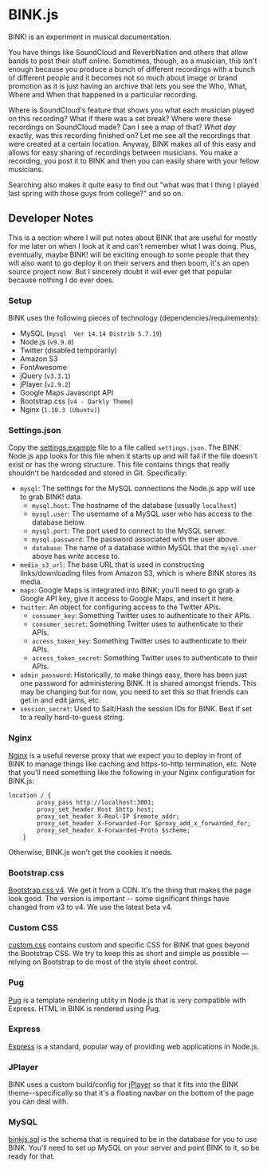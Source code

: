 # BINK.js

BINK! is an experiment in musical documentation.

You have things like SoundCloud and ReverbNation and others that allow bands to post their stuff online.  Sometimes, though, as a musician, this isn't enough because you produce a bunch of different recordings with a bunch of different people and it becomes not so much about image or brand promotion as it is just having an archive that lets you see the Who, What, Where and When that happened in a particular recording.

Where is SoundCloud's feature that shows you what each musician played on this recording?  What if there was a set break?  Where were these recordings on SoundCloud made?  Can I see a map of that?  _What day_ exactly, was this recording finished on?  Let me see all the recordings that were created at a certain location. Anyway, BINK makes all of this easy and allows for easy sharing of recordings between musicians.  You make a recording, you post it to BINK and then you can easily share with your fellow musicians.

Searching also makes it quite easy to find out "what was that I thing I played last spring with those guys from college?" and so on.

## Developer Notes

This is a section where I will put notes about BINK that are useful for mostly for me later on when I look at it and can't remember what I was doing.  Plus, eventually, maybe BINK! will be exciting enough to some people that they will also want to go deploy it on their servers and then boom, it's an open source project now.  But I sincerely doubt it will ever get that popular because nothing I do ever does.

### Setup

BINK uses the following pieces of technology (dependencies/requirements):

- MySQL (`mysql  Ver 14.14 Distrib 5.7.19`)
- Node.js  (`v9.9.0`)
- Twitter (disabled temporarily)
- Amazon S3
- FontAwesome
- jQuery (`v3.3.1`)
- jPlayer (`v2.9.2`)
- Google Maps Javascript API
- Bootstrap.css (`v4 - Darkly Theme`)
- Nginx (`1.10.3 (Ubuntu)`)

### Settings.json

Copy the [settings.example](./settings.example) file to a file called `settings.json`.  The BINK Node.js app looks for this file when it starts up and will fail if the file doesn't exist or has the wrong structure.  This file contains things that really shouldn't be hardcoded and stored in Git. Specifically:

- `mysql`: The settings for the MySQL connections the Node.js app will use to grab BINK! data.
  - `mysql.host`: The hostname of the database (usually `localhost`)
  - `mysql.user`: The username of a MySQL user who has access to the database below.
  - `mysql.port`: The port used to connect to the MySQL server.
  - `mysql.password`: The password associated with the user above.
  - `database`: The name of a database within MySQL that the `mysql.user` above has _write_ access to.
- `media_s3_url`: The base URL that is used in constructing links/downloading files from Amazon S3, which is where BINK stores its media.
- `maps`: Google Maps is integrated into BINK; you'll need to go grab a Google API key, give it access to Google Maps, and insert it here.
- `twitter`: An object for configuring access to the Twitter APIs.
  - `consumer_key`: Something Twitter uses to authenticate to their APIs.
  - `consumer_secret`: Something Twitter uses to authenticate to their APIs.
  - `access_token_key`: Something Twitter uses to authenticate to their APIs.
  - `access_token_secret`: Something Twitter uses to authenticate to their APIs.
- `admin_password`: Historically, to make things easy, there has been just one password for administering BINK.  It is shared amongst friends.  This may be changing but for now, you need to set this so that friends can get in and edit jams, etc.
- `session_secret`: Used to Salt/Hash the session IDs for BINK.  Best if set to a really hard-to-guess string.

### Nginx

[Nginx](https://www.nginx.com/resources/wiki/) is a useful reverse proxy that we expect you to deploy in front of BINK to manage things like caching and https-to-http termination, etc.  Note that you'll need something like the following in your Nginx configuration for BINK.js:

```
location / {
		proxy_pass http://localhost:3001;
		proxy_set_header Host $http_host;
		proxy_set_header X-Real-IP $remote_addr;
		proxy_set_header X-Forwarded-For $proxy_add_x_forwarded_for;
		proxy_set_header X-Forwarded-Proto $scheme;
	}
```

Otherwise, BINK.js won't get the cookies it needs.

### Bootstrap.css

[Bootstrap.css v4](https://getbootstrap.com/docs/4.0/getting-started/introduction/).  We get it from a CDN. It's the thing that makes the page look good.  The version is important -- some significant things have changed from v3 to v4.  We use the latest beta v4.

### Custom CSS

[custom.css](public/css/bink.css) contains custom and specific CSS for BINK that goes beyond the Bootstrap CSS. We try to keep this as short and simple as possible — relying on Bootstrap to do most of the style sheet control.

### Pug

[Pug](https://pugjs.org/api/getting-started.html) is a template rendering utility in Node.js that is very compatible with Express.  HTML in BINK is rendered using Pug.

### Express

[Express](https://expressjs.com/) is a standard, popular way of providing web applications in Node.js.

### JPlayer

BINK uses a custom build/config for  [jPlayer](http://jplayer.org/) so that it fits into the BINK theme--specifically so that it's a floating navbar on the bottom of the page you can deal with.

### MySQL

[binkjs.sql](./binkjs.sql) is the schema that is required to be in the database for you to use BINK.  You'll need to set up MySQL on your server and point BINK to it, so be ready for that.
